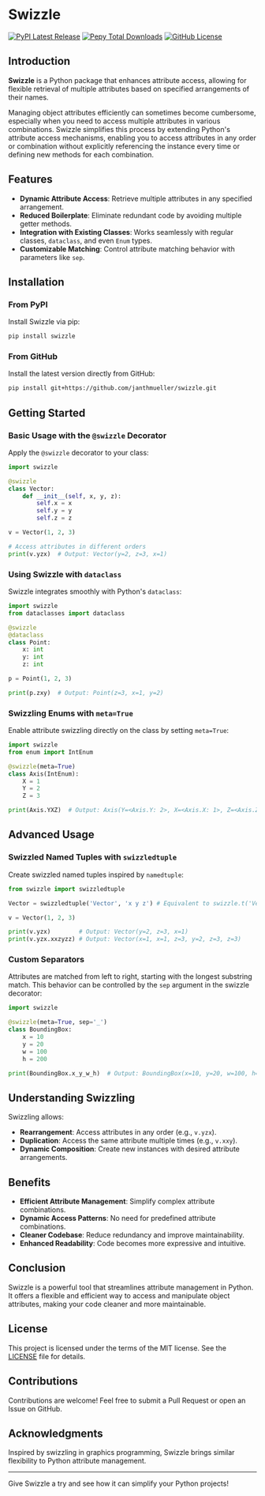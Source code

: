 # Swizzle

[![PyPI Latest Release](https://img.shields.io/pypi/v/swizzle.svg)](https://pypi.org/project/swizzle/)
[![Pepy Total Downloads](https://img.shields.io/pepy/dt/swizzle)](https://pepy.tech/project/swizzle)
[![GitHub License](https://img.shields.io/github/license/janthmueller/swizzle)](https://github.com/janthmueller/swizzle/blob/main/LICENSE)

## Introduction

**Swizzle** is a Python package that enhances attribute access, allowing for flexible retrieval of multiple attributes based on specified arrangements of their names.

Managing object attributes efficiently can sometimes become cumbersome, especially when you need to access multiple attributes in various combinations. Swizzle simplifies this process by extending Python's attribute access mechanisms, enabling you to access attributes in any order or combination without explicitly referencing the instance every time or defining new methods for each combination.

## Features

- **Dynamic Attribute Access**: Retrieve multiple attributes in any specified arrangement.
- **Reduced Boilerplate**: Eliminate redundant code by avoiding multiple getter methods.
- **Integration with Existing Classes**: Works seamlessly with regular classes, `dataclass`, and even `Enum` types.
- **Customizable Matching**: Control attribute matching behavior with parameters like `sep`.

## Installation

### From PyPI

Install Swizzle via pip:

```bash
pip install swizzle
```

### From GitHub

Install the latest version directly from GitHub:

```bash
pip install git+https://github.com/janthmueller/swizzle.git
```

## Getting Started

### Basic Usage with the `@swizzle` Decorator

Apply the `@swizzle` decorator to your class:

```python
import swizzle

@swizzle
class Vector:
    def __init__(self, x, y, z):
        self.x = x
        self.y = y
        self.z = z

v = Vector(1, 2, 3)

# Access attributes in different orders
print(v.yzx)  # Output: Vector(y=2, z=3, x=1)
```

### Using Swizzle with `dataclass`

Swizzle integrates smoothly with Python's `dataclass`:

```python
import swizzle
from dataclasses import dataclass

@swizzle
@dataclass
class Point:
    x: int
    y: int
    z: int

p = Point(1, 2, 3)

print(p.zxy)  # Output: Point(z=3, x=1, y=2)
```

### Swizzling Enums with `meta=True`

Enable attribute swizzling directly on the class by setting `meta=True`:

```python
import swizzle
from enum import IntEnum

@swizzle(meta=True)
class Axis(IntEnum):
    X = 1
    Y = 2
    Z = 3

print(Axis.YXZ)  # Output: Axis(Y=<Axis.Y: 2>, X=<Axis.X: 1>, Z=<Axis.Z: 3>)
```

## Advanced Usage

### Swizzled Named Tuples with `swizzledtuple`

Create swizzled named tuples inspired by `namedtuple`:

```python
from swizzle import swizzledtuple

Vector = swizzledtuple('Vector', 'x y z') # Equivalent to swizzle.t('Vector', 'x y z')

v = Vector(1, 2, 3)

print(v.yzx)        # Output: Vector(y=2, z=3, x=1)
print(v.yzx.xxzyzz) # Output: Vector(x=1, x=1, z=3, y=2, z=3, z=3)
```

### Custom Separators

Attributes are matched from left to right, starting with the longest substring match. This behavior can be controlled by the `sep` argument in the swizzle decorator:

```python
import swizzle

@swizzle(meta=True, sep='_')
class BoundingBox:
    x = 10
    y = 20
    w = 100
    h = 200

print(BoundingBox.x_y_w_h)  # Output: BoundingBox(x=10, y=20, w=100, h=200)
```

## Understanding Swizzling

Swizzling allows:

- **Rearrangement**: Access attributes in any order (e.g., `v.yzx`).
- **Duplication**: Access the same attribute multiple times (e.g., `v.xxy`).
- **Dynamic Composition**: Create new instances with desired attribute arrangements.

## Benefits

- **Efficient Attribute Management**: Simplify complex attribute combinations.
- **Dynamic Access Patterns**: No need for predefined attribute combinations.
- **Cleaner Codebase**: Reduce redundancy and improve maintainability.
- **Enhanced Readability**: Code becomes more expressive and intuitive.

## Conclusion

Swizzle is a powerful tool that streamlines attribute management in Python. It offers a flexible and efficient way to access and manipulate object attributes, making your code cleaner and more maintainable.

## License

This project is licensed under the terms of the MIT license. See the [LICENSE](https://github.com/janthmueller/swizzle/blob/main/LICENSE) file for details.

## Contributions

Contributions are welcome! Feel free to submit a Pull Request or open an Issue on GitHub.

## Acknowledgments

Inspired by swizzling in graphics programming, Swizzle brings similar flexibility to Python attribute management.

---

Give Swizzle a try and see how it can simplify your Python projects!
